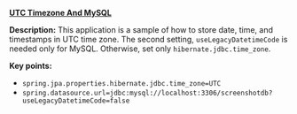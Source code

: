 
**[UTC Timezone And MySQL](https://github.com/andreipall/Spring-Boot-JPA/tree/master/HibernateSpringBootUTCTimezone)**
 
**Description:** This application is a sample of how to store date, time, and timestamps in UTC time zone. The second setting, `useLegacyDatetimeCode` is needed only for MySQL. Otherwise, set only `hibernate.jdbc.time_zone`.

**Key points:**
- `spring.jpa.properties.hibernate.jdbc.time_zone=UTC`
- `spring.datasource.url=jdbc:mysql://localhost:3306/screenshotdb?useLegacyDatetimeCode=false`
